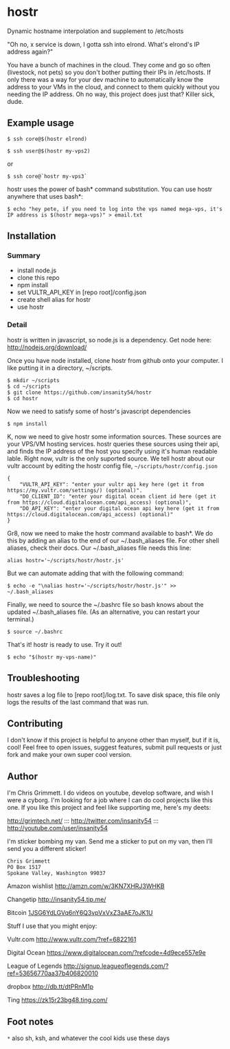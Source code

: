# hostr
Dynamic hostname interpolation and supplement to /etc/hosts

"Oh no, x service is down, I gotta ssh into elrond. What's elrond's IP address again?" 

You have a bunch of machines in the cloud. They come and go so often (livestock, not pets) so you don't bother putting their IPs in /etc/hosts. If only there was a way for your dev machine to automatically know the address to your VMs in the cloud, and connect to them quickly without you needing the IP address. Oh no way, this project does just that? Killer sick, dude.

## Example usage

    $ ssh core@$(hostr elrond)

    $ ssh user@$(hostr my-vps2)
    
or
    
    $ ssh core@`hostr my-vps3`
    
hostr uses the power of bash* command substitution. You can use hostr anywhere that uses bash*:

    $ echo "hey pete, if you need to log into the vps named mega-vps, it's IP address is $(hostr mega-vps)" > email.txt


## Installation

### Summary

  - install node.js
  - clone this repo
  - npm install
  - set VULTR_API_KEY in [repo root]/config.json
  - create shell alias for hostr
  - use hostr
  
### Detail

hostr is written in javascript, so node.js is a dependency. Get node here: http://nodejs.org/download/

Once you have node installed, clone hostr from github onto your computer. I like putting it in a directory, ~/scripts.

    $ mkdir ~/scripts
    $ cd ~/scripts
    $ git clone https://github.com/insanity54/hostr
    $ cd hostr
  
Now we need to satisfy some of hostr's javascript dependencies

    $ npm install
    
K, now we need to give hostr some information sources. These sources are your VPS/VM hosting services. hostr queries these sources using their api, and finds the IP address of the host you specify using it's human readable lable. Right now, vultr is the only suported source. We tell hostr about our vultr account by editing the hostr config file, `~/scripts/hostr/config.json`

    {
        "VULTR_API_KEY": "enter your vultr api key here (get it from https://my.vultr.com/settings/) (optional)".
        "DO_CLIENT_ID": "enter your digital ocean client id here (get it from https://cloud.digitalocean.com/api_access) (optional)",
        "DO_API_KEY": "enter your digital ocean api key here (get it from https://cloud.digitalocean.com/api_access) (optional)"
    }
  
Gr8, now we need to make the hostr command available to bash*. We do this by adding an alias to the end of our ~/.bash_aliases file. For other shell aliases, check their docs. Our ~/.bash_aliases file needs this line:

    alias hostr='~/scripts/hostr/hostr.js'
    
But we can automate adding that with the following command:

    $ echo -e "\nalias hostr='~/scripts/hostr/hostr.js'" >> ~/.bash_aliases

Finally, we need to source the ~/.bashrc file so bash knows about the updated ~/.bash_aliases file. (As an alternative, you can restart your terminal.)

    $ source ~/.bashrc
  
That's it! hostr is ready to use. Try it out!

    $ echo "$(hostr my-vps-name)"



## Troubleshooting

hostr saves a log file to [repo root]/log.txt. To save disk space, this file only logs the results of the last command that was run.
    

## Contributing

I don't know if this project is helpful to anyone other than myself, but if it is, cool! Feel free to open issues, suggest features, submit pull requests or just fork and make your own super cool version.


## Author

I'm Chris Grimmett. I do videos on youtube, develop software, and wish I were a cyborg. I'm looking for a job where I can do cool projects like this one. If you like this project and feel like supporting me, here's my deets:

http://grimtech.net/ ::: http://twitter.com/insanity54 ::: http://youtube.com/user/insanity54

I'm sticker bombing my van. Send me a sticker to put on my van, then I’ll send you a different sticker!

    Chris Grimmett
    PO Box 1517
    Spokane Valley, Washington 99037

Amazon wishlist
http://amzn.com/w/3KN7XHRJ3WHKB

Changetip
http://insanity54.tip.me/

Bitcoin
[1JSG6YdLGVq6nY6Q3vpVxVxZ3aAE7oJK1U](bitcoin:1JSG6YdLGVq6nY6Q3vpVxVxZ3aAE7oJK1U)


Stuff I use that you might enjoy:

Vultr.com
http://www.vultr.com/?ref=6822161

Digital Ocean
https://www.digitalocean.com/?refcode=4d9ece557e9e

League of Legends
http://signup.leagueoflegends.com/?ref=53656770aa37b406820010

dropbox
http://db.tt/dtPRnM1p

Ting
https://zk15r23bg48.ting.com/


## Foot notes

`*` also sh, ksh, and whatever the cool kids use these days
